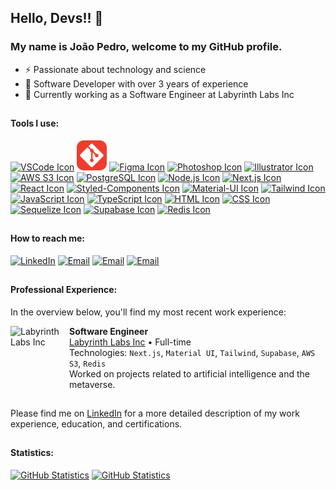 ## Hello, Devs!! 👋
### My name is João Pedro, welcome to my GitHub profile. 

- ⚡ Passionate about technology and science
- 🧠 Software Developer with over 3 years of experience
- 🏢 Currently working as a Software Engineer at Labyrinth Labs Inc

##

#### Tools I use:
[<img height="48px" width="48px" alt="VSCode Icon" src="https://skillicons.dev/icons?i=vscode"/>](https://code.visualstudio.com)
[<img height="48px" width="48px" alt="Git Icon" src="https://raw.githubusercontent.com/tandpfun/skill-icons/main/icons/Git.svg"/>](https://git-scm.com)
[<img height="48px" width="48px" alt="Figma Icon" src="https://skillicons.dev/icons?i=figma"/>](https://www.figma.com)
[<img height="48px" width="48px" alt="Photoshop Icon" src="https://skillicons.dev/icons?i=ps"/>](https://www.adobe.com/br/products/photoshop.html)
[<img height="48px" width="48px" alt="Illustrator Icon" src="https://skillicons.dev/icons?i=ai"/>](https://www.adobe.com/br/products/illustrator.html)
[<img height="48px" width="48px" alt="AWS S3 Icon" src="https://skillicons.dev/icons?i=aws"/>](https://aws.amazon.com/s3/)
[<img height="48px" width="48px" alt="PostgreSQL Icon" src="https://skillicons.dev/icons?i=postgres"/>](https://www.postgresql.org)
[<img height="48px" width="48px" alt="Node.js Icon" src="https://skillicons.dev/icons?i=nodejs"/>](https://nodejs.org)
[<img height="48px" width="48px" alt="Next.js Icon" src="https://skillicons.dev/icons?i=nextjs"/>](https://nextjs.org)
[<img height="48px" width="48px" alt="React Icon" src="https://skillicons.dev/icons?i=react"/>](https://reactjs.org)
[<img height="48px" width="48px" alt="Styled-Components Icon" src="https://skillicons.dev/icons?i=styledcomponents"/>](https://styled-components.com)
[<img height="48px" width="48px" alt="Material-UI Icon" src="https://skillicons.dev/icons?i=materialui"/>](https://material-ui.com)
[<img height="48px" width="48px" alt="Tailwind Icon" src="https://skillicons.dev/icons?i=tailwind"/>](https://tailwindcss.com)
[<img height="48px" width="48px" alt="JavaScript Icon" src="https://skillicons.dev/icons?i=js"/>](https://developer.mozilla.org/pt-BR/docs/Web/JavaScript)
[<img height="48px" width="48px" alt="TypeScript Icon" src="https://skillicons.dev/icons?i=ts"/>](https://www.typescriptlang.org/pt/)
[<img height="48px" width="48px" alt="HTML Icon" src="https://skillicons.dev/icons?i=html"/>](https://developer.mozilla.org/pt-BR/docs/Web/HTML)
[<img height="48px" width="48px" alt="CSS Icon" src="https://skillicons.dev/icons?i=css"/>](https://developer.mozilla.org/pt-BR/docs/Web/CSS)
[<img height="48px" width="48px" alt="Sequelize Icon" src="https://skillicons.dev/icons?i=sequelize"/>](https://sequelize.org)
[<img height="48px" width="48px" alt="Supabase Icon" src="https://skillicons.dev/icons?i=supabase"/>](https://supabase.io)
[<img height="48px" width="48px" alt="Redis Icon" src="https://skillicons.dev/icons?i=redis"/>](https://redis.io)

##

#### How to reach me:
[<img alt="LinkedIn" src="https://img.shields.io/badge/-linkedin-%230077B5?style=for-the-badge&logo=linkedin&logoColor=white"/>](https://www.linkedin.com/in/jonasbrk)
[<img alt="Email" src="https://img.shields.io/badge/Gmail-D14836?style=for-the-badge&logo=gmail&logoColor=white"/>](mailto:joao.pedro.tome.dev@gmail.com)
[<img alt="Email" src="https://img.shields.io/badge/Telegram-2CA5E0?style=for-the-badge&logo=telegram&logoColor=white"/>](https://t.me/jonasbrk)
[<img alt="Email" src="https://img.shields.io/badge/Twitter-1DA1F2?style=for-the-badge&logo=twitter&logoColor=white"/>](https://twitter.com/jaop_dev)

##

#### Professional Experience:
In the overview below, you'll find my most recent work experience:

[<img align="left" height="94px" width="94px" alt="Labyrinth Labs Inc" src="https://avatars.githubusercontent.com/u/102559971?s=200&v=4"/>](https://github.com/labyrinth-labs-inc/clio-frontend/)
**Software Engineer** \
[Labyrinth Labs Inc](https://github.com/labyrinth-labs-inc/clio-frontend/) • Full-time \
Technologies: `Next.js`, `Material UI`, `Tailwind`, `Supabase`, `AWS S3`, `Redis`
<br/> Worked on projects related to artificial intelligence and the metaverse.

##

Please find me on [LinkedIn](https://www.linkedin.com/in/jonasbrk/) for a more detailed description of my work experience, education, and certifications.

##

#### Statistics:
[<img height="180px" alt="GitHub Statistics" src="https://github-readme-stats.vercel.app/api/top-langs/?username=jonasbrk&layout=compact&langs_count=7&theme=radical"/>](https://github.com/)
[<img height="180px" alt="GitHub Statistics" src="https://github-readme-stats.vercel.app/api/?username=jonasbrk&show_icons=true&include_all_commits=true&theme=radical"/>](https://github.com/)
